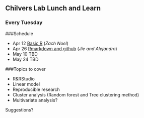 ## Chilvers Lab Lunch and Learn
### Every Tuesday

###Schedule

- Apr  12 [Basic R](01_BasicR/basicR.md) (_Zach Noel_)
- Apr  26 [Rmarkdown and github](02_GitMarkdown/markdown.md) (_Jie and Alejandro_)
- May  10 TBD
- May  24 TBD

###Topics to cover
- R&RStudio
- Linear model
- Reproducible research
- Cluster analysis (Random forest and Tree clustering method)
- Multivariate analysis?

Suggestions?

